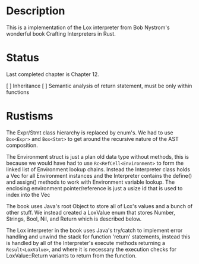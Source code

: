 # Description
This is a implementation of the Lox interpreter from Bob Nystrom's wonderful book Crafting Interpreters in Rust.

# Status
Last completed chapter is Chapter 12.

[ ] Inheritance
[ ] Semantic analysis of return statement, must be only within functions

# Rustisms
The Expr/Stmt class hierarchy is replaced by enum's. We had to use `Box<Expr>` and `Box<Stmt>` to get around
the recursive nature of the AST composition.


The Environment struct is just a plan old data type without methods, this is  because
we would have had to use `Rc<RefCell<Environment>` to form the linked list of Environment lookup chains.
Instead the Interpreter class holds a Vec<Environment> for all Environment instances  and the Interpreter 
contains the define() and assign() methods to work with Environment variable lookup. The enclosing 
environment pointer/reference is just a usize id that is used to index into the Vec<Environment> 

The book uses Java's root Object to store all of Lox's values and a bunch of other stuff. We instead created a
LoxValue enum that stores Number, Strings, Bool, Nil, and Return which is described below.

The Lox interpreter in the book uses Java's try/catch to implement error handling and unwind the stack
for function 'return' statements, instead this is handled by all of the Interpreter's execute methods returning
a `Result<LoxValue>`, and where it is necessary the execution checks for LoxValue::Return variants to return
from the function.

